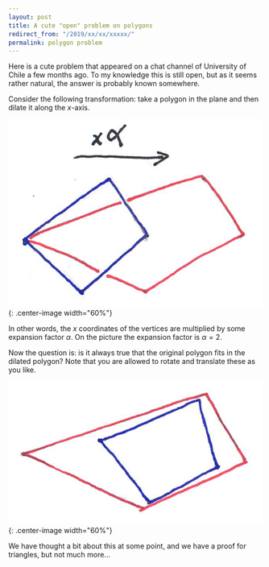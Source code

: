 ```yaml
---
layout: post
title: A cute "open" problem on polygons
redirect_from: "/2019/xx/xx/xxxxx/"
permalink: polygon problem
---
```


Here is a cute problem that appeared on a chat channel of University of 
Chile a few months ago. To my knowledge this is still open, but as it 
seems rather natural, the answer is probably known somewhere.

Consider the following transformation: take a polygon in the plane and 
then dilate it along the $x$-axis.

![](assets/polygon-expansion.png){: .center-image width="60%"}

In other words, the $x$ coordinates of the vertices
are multiplied by some expansion factor $\alpha$.
On the picture the expansion factor is $\alpha=2$.

Now the question is: is it always true that the original polygon fits in 
the dilated polygon? Note that you are allowed to rotate and translate 
these as you like. 

![](assets/polygon-inclusion.png){: .center-image width="60%"}

We have thought a bit about this at some point, and we have a proof for 
triangles, but not much more...



  

